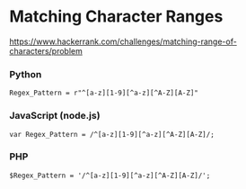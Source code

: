# Matching Character Ranges

https://www.hackerrank.com/challenges/matching-range-of-characters/problem

### Python

    Regex_Pattern = r"^[a-z][1-9][^a-z][^A-Z][A-Z]"

### JavaScript (node.js)

    var Regex_Pattern = /^[a-z][1-9][^a-z][^A-Z][A-Z]/;

### PHP

    $Regex_Pattern = '/^[a-z][1-9][^a-z][^A-Z][A-Z]/';
